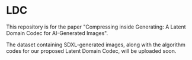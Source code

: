 # LDC
This repository is for the paper "Compressing inside Generating: A Latent Domain Codec for AI-Generated Images".

The dataset containing SDXL-generated images, along with the algorithm codes for our proposed Latent Domain Codec, will be uploaded soon. 


